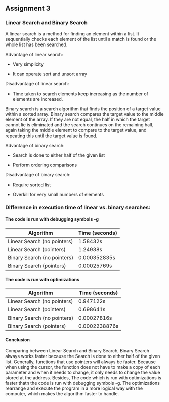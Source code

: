 ## Assignment 3

### Linear Search and Binary Search

A linear search is a method for finding an element within a list. It sequentially checks each element of the list until a match is found or the whole list has been searched.

Advantage of linear search:

- Very simplicity

- It can operate sort and unsort array

Disadvantage of linear search:

- Time taken to search elements keep increasing as the number of elements are increased.


Binary search is a search algorithm that finds the position of a target value within a sorted array.
Binary search compares the target value to the middle element of the array.
If they are not equal, the half in which the target cannot lie is eliminated and the search continues on the remaining half, again taking the middle element to compare to the target value, and repeating this until the target value is found.

Advantage of binary search:

- Search is done to either half of the given list

- Perform ordering comparisons

Disadvantage of binary search:

- Require sorted list

- Overkill for very small numbers of elements


### Difference in execution time of linear vs. binary searches:

#### The code is run with debugging symbols -g

| Algorithm | Time (seconds) |
| --------- | -------------- |
| Linear Search (no pointers) | 1.58432s |
| Linear Search (pointers) | 1.24938s |
| Binary Search (no pointers) | 0.000352835s |
| Binary Search (pointers) | 0.00025769s |
#### The code is run with optimizations

| Algorithm | Time (seconds) |
| --------- | -------------- |
| Linear Search (no pointers) | 0.947122s |
| Linear Search (pointers) | 0.698641s |
| Binary Search (no pointers) | 0.00027816s |
| Binary Search (pointers) | 0.0002238876s |

#### Conclusion

Comparing between Linear Search and Binary Search, Binary Search always works faster because the Search is done to either half of the given list.
Generally, functions that use pointers will always be faster.
Because when using the cursor, the function does not have to make a copy of each parameter and when it needs to change, it only needs to change the value stored at the address.
Besides, The code which is run with optimizations is faster thatn the code is run with debugging symbols -g.
The optimizations rearrange and execute the program in a more logical way with the computer, which makes the algorithm faster to handle.

